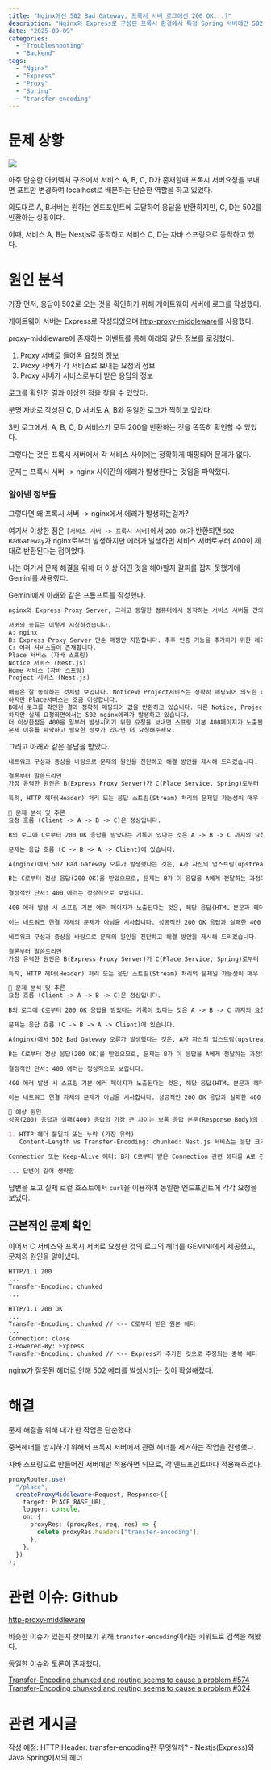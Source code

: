 ```yaml
---
title: "Nginx에선 502 Bad Gateway, 프록시 서버 로그에선 200 OK...?"
description: "Nginx와 Express로 구성된 프록시 환경에서 특정 Spring 서버에만 502 에러가 발생하는 현상을 분석하고, 헤더 중복 문제와 해결 과정을 공유한다."
date: "2025-09-09"
categories:
  - "Troubleshooting"
  - "Backend"
tags:
  - "Nginx"
  - "Express"
  - "Proxy"
  - "Spring"
  - "transfer-encoding"
---
```


<script>
    import Image from "$lib/components/post/image.svelte";
</script>

# 문제 상황

<Image 
    src="/images/resolving-nginx-express-proxy-502-error-image-1.jpeg"
    caption="아주 간단한 서버 아키텍처"
/>

아주 단순한 아키텍처 구조에서 서비스 A, B, C, D가 존재할때 프록시 서버요청을 보내면 포트만 변경하여 localhost로 배분하는 단순한 역할을 하고 있었다.

의도대로 A, B서버는 원하는 엔드포인트에 도달하여 응답을 반환하지만, C, D는 502를 반환하는 상황이다.

이때, 서비스 A, B는 Nestjs로 동작하고 서비스 C, D는 자바 스프링으로 동작하고 있다.

# 원인 분석

가장 먼저, 응답이 502로 오는 것을 확인하기 위해 게이트웨이 서버에 로그를 작성했다.

게이트웨이 서버는 Express로 작성되었으며 [http-proxy-middleware](https://github.com/chimurai/http-proxy-middleware)를 사용했다.

proxy-middleware에 존재하는 이벤트를 통해 아래와 같은 정보를 로깅했다.

1. Proxy 서버로 들어온 요청의 정보
2. Proxy 서버가 각 서비스로 보내는 요청의 정보
3. Proxy 서버가 서비스로부터 받은 응답의 정보

로그를 확인한 결과 이상한 점을 찾을 수 있었다.

분명 자바로 작성된 C, D 서버도 A, B와 동일한 로그가 찍히고 있었다.

3번 로그에서, A, B, C, D 서비스가 모두 200을 반환하는 것을 똑똑히 확인할 수 있었다.

그렇다는 것은 프록시 서버에서 각 서비스 사이에는 정확하게 매핑되어 문제가 없다.

문제는 프록시 서버 -> nginx 사이간의 에러가 발생한다는 것임을 파악했다.

### 알아낸 정보들

그렇다면 왜 프록시 서버 -> nginx에서 에러가 발생하는걸까?

여기서 이상한 점은 `[서비스 서버 -> 프록시 서버]`에서 `200 OK`가 반환되면 `502 BadGateway`가 nginx로부터 발생하지만 에러가 발생하면 서비스 서버로부터 400이 제대로 반환된다는 점이었다.

나는 여기서 문제 해결을 위해 더 이상 어떤 것을 해야할지 갈피를 잡지 못했기에 Gemini를 사용했다.

Gemini에게 아래와 같은 프롬프트를 작성했다.

```markdown
nginx와 Express Proxy Server, 그리고 동일한 컴퓨터에서 동작하는 서비스 서버들 간의 네트워크 오류가 발생하고 있습니다.

서버의 종류는 이렇게 지칭하겠습니다.
A: nginx
B: Express Proxy Server 단순 매핑만 지원합니다. 추후 인증 기능을 추가하기 위한 레이어입니다.
C: 여러 서비스들이 존재합니다.
Place 서비스 (자바 스프링)
Notice 서비스 (Nest.js)
Home 서비스 (자바 스프링)
Project 서비스 (Nest.js)

매핑은 잘 동작하는 것처럼 보입니다. Notice와 Project서비스는 정확히 매핑되어 의도한 uri를 통해 접근할 수 있습니다.
하지만 Place서비스는 조금 이상합니다.
B에서 로그를 확인한 결과 정확히 매핑되어 값을 반환하고 있습니다. 다른 Notice, Project와 같이 200 OK, 동일한 로깅이 찍히고 있습니다.
하지만 실제 요청화면에서는 502 nginx에러가 발생하고 있습니다.
더 이상한점은 400을 일부러 발생시키기 위한 요청을 보내면 스프링 기본 400페이지가 노출됩니다.
문제 이유를 파악하고 필요한 정보가 있다면 더 요청해주세요.
```

그리고 아래와 같은 응답을 받았다.

```markdown
네트워크 구성과 증상을 바탕으로 문제의 원인을 진단하고 해결 방안을 제시해 드리겠습니다.

결론부터 말씀드리면
가장 유력한 원인은 B(Express Proxy Server)가 C(Place Service, Spring)로부터 받은 HTTP 응답(Response)을 A(nginx)로 전달하는 과정에서 발생하는 문제입니다.

특히, HTTP 헤더(Header) 처리 또는 응답 스트림(Stream) 처리의 문제일 가능성이 매우 높습니다.

🧐 문제 분석 및 추론
요청 흐름 (Client -> A -> B -> C)은 정상입니다.

B의 로그에 C로부터 200 OK 응답을 받았다는 기록이 있다는 것은 A -> B -> C 까지의 요청 전달 및 C의 비즈니스 로직 처리가 성공적으로 완료되었음을 의미합니다.

문제는 응답 흐름 (C -> B -> A -> Client)에 있습니다.

A(nginx)에서 502 Bad Gateway 오류가 발생했다는 것은, A가 자신의 업스트림(upstream) 서버인 B로부터 비정상적인 응답을 받았거나 응답을 받지 못했다는 뜻입니다.

B는 C로부터 정상 응답(200 OK)을 받았으므로, 문제는 B가 이 응답을 A에게 전달하는 과정에서 발생합니다.

결정적인 단서: 400 에러는 정상적으로 보입니다.

400 에러 발생 시 스프링 기본 에러 페이지가 노출된다는 것은, 해당 응답(HTML 본문과 헤더)은 C -> B -> A -> Client 흐름을 문제없이 통과한다는 의미입니다.

이는 네트워크 연결 자체의 문제가 아님을 시사합니다. 성공적인 200 OK 응답과 실패한 400 Bad Request 응답 사이에 존재하는 차이점이 문제의 핵심입니다.

네트워크 구성과 증상을 바탕으로 문제의 원인을 진단하고 해결 방안을 제시해 드리겠습니다.

결론부터 말씀드리면
가장 유력한 원인은 B(Express Proxy Server)가 C(Place Service, Spring)로부터 받은 HTTP 응답(Response)을 A(nginx)로 전달하는 과정에서 발생하는 문제입니다.

특히, HTTP 헤더(Header) 처리 또는 응답 스트림(Stream) 처리의 문제일 가능성이 매우 높습니다.

🧐 문제 분석 및 추론
요청 흐름 (Client -> A -> B -> C)은 정상입니다.

B의 로그에 C로부터 200 OK 응답을 받았다는 기록이 있다는 것은 A -> B -> C 까지의 요청 전달 및 C의 비즈니스 로직 처리가 성공적으로 완료되었음을 의미합니다.

문제는 응답 흐름 (C -> B -> A -> Client)에 있습니다.

A(nginx)에서 502 Bad Gateway 오류가 발생했다는 것은, A가 자신의 업스트림(upstream) 서버인 B로부터 비정상적인 응답을 받았거나 응답을 받지 못했다는 뜻입니다.

B는 C로부터 정상 응답(200 OK)을 받았으므로, 문제는 B가 이 응답을 A에게 전달하는 과정에서 발생합니다.

결정적인 단서: 400 에러는 정상적으로 보입니다.

400 에러 발생 시 스프링 기본 에러 페이지가 노출된다는 것은, 해당 응답(HTML 본문과 헤더)은 C -> B -> A -> Client 흐름을 문제없이 통과한다는 의미입니다.

이는 네트워크 연결 자체의 문제가 아님을 시사합니다. 성공적인 200 OK 응답과 실패한 400 Bad Request 응답 사이에 존재하는 차이점이 문제의 핵심입니다.

🎯 예상 원인
성공(200) 응답과 실패(400) 응답의 가장 큰 차이는 보통 응답 본문(Response Body)의 크기나 종류, 그리고 특정 HTTP 헤더에 있습니다.

1. HTTP 헤더 불일치 또는 누락 (가장 유력)
   Content-Length vs Transfer-Encoding: chunked: Nest.js 서비스는 응답 크기를 명시하는 Content-Length 헤더를 사용할 수 있지만, Spring 애플리케이션은 기본적으로 응답을 조각내서 보내는 Transfer-Encoding: chunked 방식을 사용하는 경우가 많습니다. Express 프록시 서버(B)의 프록시 미들웨어(예: http-proxy-middleware)가 이 chunked 인코딩을 제대로 처리하지 못하고 연결을 조기에 종료하면, nginx(A)는 불완전한 응답을 받게 되어 502 오류를 발생시킬 수 있습니다.

Connection 또는 Keep-Alive 헤더: B가 C로부터 받은 Connection 관련 헤더를 A로 전달하는 과정에서 문제가 생겨 연결이 비정상적으로 종료될 수 있습니다.

... 답변이 길어 생략함
```

답변을 보고 실제 로컬 호스트에서 `curl`을 이용하여 동일한 엔드포인트에 각각 요청을 보냈다.

## 근본적인 문제 확인

이어서 C 서비스와 프록시 서버로 요청한 것의 로그의 헤더를 GEMINI에게 제공했고, 문제의 원인을 알아냈다.

```bash title="C 서버로 직접 요청"
HTTP/1.1 200
...
Transfer-Encoding: chunked
...
```

```bash title="프록시 서버로 요청"
HTTP/1.1 200 OK
...
Transfer-Encoding: chunked // <-- C로부터 받은 원본 헤더
...
Connection: close
X-Powered-By: Express
Transfer-Encoding: chunked // <-- Express가 추가한 것으로 추정되는 중복 헤더
```

nginx가 잘못된 헤더로 인해 502 에러를 발생시키는 것이 확실해졌다.

# 해결

문제 해결을 위해 내가 한 작업은 단순했다.

중복헤더를 방지하기 위해서 프록시 서버에서 관련 헤더를 제거하는 작업을 진행했다.

자바 스프링으로 만들어진 서버에만 적용하면 되므로, 각 엔드포인트마다 적용해주었다.

```typescript
proxyRouter.use(
  "/place",
  createProxyMiddleware<Request, Response>({
    target: PLACE_BASE_URL,
    logger: console,
    on: {
      proxyRes: (proxyRes, req, res) => {
        delete proxyRes.headers["transfer-encoding"];
      },
    },
  })
);
```

# 관련 이슈: Github

[http-proxy-middleware](https://github.com/chimurai/http-proxy-middleware)

비슷한 이슈가 있는지 찾아보기 위해 `transfer-encoding`이라는 키워드로 검색을 해봤다.

동일한 이슈와 토론이 존재했다.

[Transfer-Encoding chunked and routing seems to cause a problem #574](https://github.com/chimurai/http-proxy-middleware/discussions/574)
[Transfer-Encoding chunked and routing seems to cause a problem #324](https://github.com/chimurai/http-proxy-middleware/issues/324)

# 관련 게시글

작성 예정: HTTP Header: transfer-encoding란 무엇일까? - Nestjs(Express)와 Java Spring에서의 헤더
